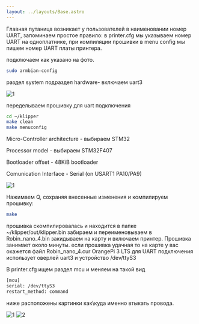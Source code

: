 ```yaml
---
layout: ../layouts/Base.astro
---
```


Главная путаница возникает у пользователей в наименовании номер UART, запоминаем простое правило: в printer.cfg мы указываем номер UART на одноплатнике, при компиляции прошивки в menu config мы пишем номер UART платы принтера.

подключаем как указано на фото.

```bash
sudo armbian-config
```
 раздел system подраздел hardware-  включаем uart3 

![1](/klipperFB6/assets/images/mcu_uart/arm_conf.jpg)

переделываем прошивку для uart подключения

```bash
cd ~/klipper
make clean
make menuconfig
```
Micro-Controller architecture - выбираем STM32

Processor model - выбираем STM32F407

Bootloader offset - 48KiB bootloader

Comunication Interface - Serial (on USART1 PA10/PA9)

![1](/klipperFB6/assets/images/mcu_uart/menuconfig.jpg)

Нажимаем Q, сохраняя внесенные изменения и компилируем прошивку:

```bash
make
```
прошивка скомпилировалась и находится в папке ~/klipper/out/klipper.bin 
забираем и переименовываем в Robin_nano_4.bin закидываем на карту и включаем принтер. Прошивка занимает около минуты. если прошивка удачная то на карте у вас окажется файл Robin_nano_4.cur
OrangePi 3 LTS для UART подключения использует оверлей uart3 и устройство /dev/ttyS3

В printer.cfg  ищем раздел mcu и меняем на такой вид
```bash
[mcu]
serial: /dev/ttyS3
restart_method: command
```
ниже расположены картинки как\куда именно втыкать провода.

![1](/klipperFB6/assets/images/mcu_uart/pin_orange.jpg)
![2](/klipperFB6/assets/images/mcu_uart/pin_mcu.jpg)
